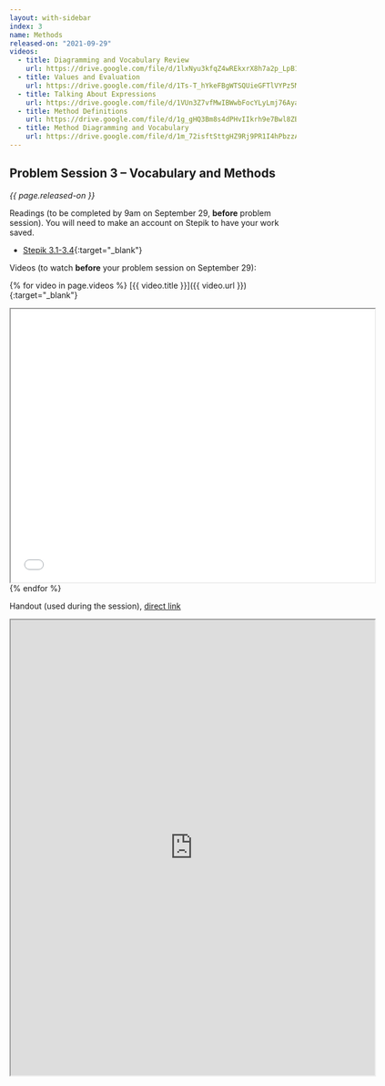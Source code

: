 ```yaml
---
layout: with-sidebar
index: 3
name: Methods
released-on: "2021-09-29"
videos:
  - title: Diagramming and Vocabulary Review
    url: https://drive.google.com/file/d/1lxNyu3kfqZ4wREkxrX8h7a2p_LpB1okR
  - title: Values and Evaluation
    url: https://drive.google.com/file/d/1Ts-T_hYkeFBgWTSQUieGFTlVYPz5M1sv
  - title: Talking About Expressions
    url: https://drive.google.com/file/d/1VUn3Z7vfMwIBWwbFocYLyLmj76Aya7vQ
  - title: Method Definitions
    url: https://drive.google.com/file/d/1g_gHQ3Bm8s4dPHvIIkrh9e7Bwl8ZBehw
  - title: Method Diagramming and Vocabulary
    url: https://drive.google.com/file/d/1m_72isftSttgHZ9Rj9PR1I4hPbzzAFyH
---
```


## Problem Session 3 – Vocabulary and Methods

_{{ page.released-on }}_

Readings (to be completed by 9am on September 29, **before** problem session). You will
need to make an account on Stepik to have your work saved.
- [Stepik 3.1-3.4](https://stepik.org/lesson/559662/step/1?unit=553722){:target="_blank"}

Videos (to watch **before** your problem session on September 29):

{% for video in page.videos %}
[{{ video.title }}]({{ video.url }}){:target="_blank"}

<iframe src="{{ video.url }}/preview" width="640" height="480" allow="autoplay"></iframe>
{% endfor %}

Handout (used during the session), [direct link](https://drive.google.com/file/d/1Adsq3QgvTfGGMf9b7a2VXWG1UGNTjhbfhdIKTVfxWLE/preview)

<iframe src="https://drive.google.com/file/d/1Adsq3QgvTfGGMf9b7a2VXWG1UGNTjhbfhdIKTVfxWLE/preview" width="640" height="800" allow="autoplay"></iframe>
